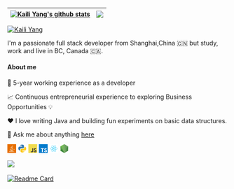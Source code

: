 | <a href="https://github.com/kaili-yang/kaili-yang"><img align="center" src="https://github-readme-stats.vercel.app/api?username=kaili-yang&count_private=true&show_icons=true&theme=buefy&hide=prs&hide_border=true" alt="Kaili Yang's github stats" /></a> | <a href="https://github.com/kaili-yang/Alzhimers-Disease-Prediction-Using-Deep-learning"><img align="center" src="https://github-readme-stats.vercel.app/api/top-langs/?username=kaili-yang&layout=compact&hide_border=true" /></a> |
| ------------- | ------------- |


[![Kaili Yang](https://github-profile-trophy.vercel.app/?username=kaili-yang&rank=AA)](https://github.com/kaili-yang/kaili-yang)

I'm a passionate full stack developer from Shanghai,China 🇨🇳 but study, work and live in BC, Canada 🇨🇦.

#### About me

💼 5-year working experience as a developer

📈 Continuous entrepreneurial experience to exploring Business Opportunities 💡 

❤️ I love writing Java and building fun experiments on basic data structures.

💬 Ask me about anything [here](https://github.com/kaili-yang/kaili-yang/issues)


<code><img height="20" alt="javascript" src="icon/98329_java_icon.png"></code>
<code><img height="20" alt="javascript" src="icon/4375050_logo_python_icon.png"></code>
<code><img height="20" alt="javascript" src="https://raw.githubusercontent.com/github/explore/80688e429a7d4ef2fca1e82350fe8e3517d3494d/topics/javascript/javascript.png"></code>
<code><img height="20" alt="typescript" src="https://raw.githubusercontent.com/github/explore/80688e429a7d4ef2fca1e82350fe8e3517d3494d/topics/typescript/typescript.png"></code>
<code><img height="20" alt="react" src="https://raw.githubusercontent.com/github/explore/80688e429a7d4ef2fca1e82350fe8e3517d3494d/topics/react/react.png"></code>
<code><img height="20" alt="nodejs" src="https://raw.githubusercontent.com/github/explore/80688e429a7d4ef2fca1e82350fe8e3517d3494d/topics/nodejs/nodejs.png"></code>    

 <img src = "https://komarev.com/ghpvc/?username=kaili-yang&color=blueviolet&style=plastic" >


[![Readme Card](https://github-readme-stats.vercel.app/api/pin/?username=kaili-yang&repo=algorithm-book)](https://github.com/kaili-yang/algorithm-book) 


